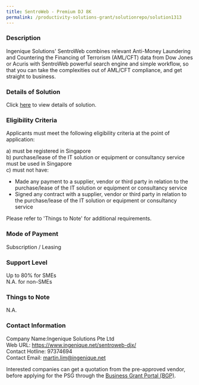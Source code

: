 ```yaml
---
title: SentroWeb - Premium DJ 8K
permalink: /productivity-solutions-grant/solutionrepo/solution1313
---
```


### Description

Ingenique Solutions' SentroWeb combines relevant Anti-Money Laundering and Countering the Financing of Terrorism (AML/CFT) data from Dow Jones or Acuris with SentroWeb powerful search engine and simple workflow, so that you can take the complexities out of AML/CFT compliance, and get straight to business.

### Details of Solution

Click <a href='https://www.gobusiness.gov.sg/images/psg/Desensitised_Ingenique_20200591_Annex_3_Part_5.pdf' target='_blank' rel='noopener'>here</a> to view details of solution.

### Eligibility Criteria

Applicants must meet the following eligibility criteria at the point of application:

a) must be registered in Singapore <br>
b) purchase/lease of the IT solution or equipment or consultancy service must be used in Singapore <br>
c) must not have:
- Made any payment to a supplier, vendor or third party in relation to the purchase/lease of the IT solution or equipment or consultancy service
- Signed any contract with a supplier, vendor or third party in relation to the purchase/lease of the IT solution or equipment or consultancy service

Please refer to 'Things to Note' for additional requirements.

### Mode of Payment
Subscription / Leasing

### Support Level
Up to 80% for SMEs <br>
N.A. for non-SMEs

### Things to Note
N.A.

### Contact Information
Company Name:Ingenique Solutions Pte Ltd <br>Web URL: https://www.ingenique.net/sentroweb-djx/ <br>Contact Hotline: 97374694 <br>Contact Email: martin.lim@ingenique.net <br>

Interested companies can get a quotation from the pre-approved vendor, before applying for the PSG through the <a target='_blank' rel='noopener' href='https://www.businessgrants.gov.sg/'>Business Grant Portal (BGP)</a>.
